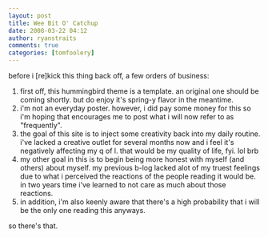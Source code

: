 ```yaml
---
layout: post
title: Wee Bit O' Catchup
date: 2008-03-22 04:12
author: ryanstraits
comments: true
categories: [tomfoolery]
---
```

<p>before i [re]kick this thing back off, a few orders of business:</p>
<ol>
<li>first off, this hummingbird theme is a template. an original one should be coming shortly. but do enjoy it's spring-y flavor in the meantime.</li>
<li>i'm not an everyday poster. however, i did pay some money for this so i'm hoping that encourages me to post what i will now refer to as "frequently".</li>
<li>the goal of this site is to inject some creativity back into my daily routine. i've lacked a creative outlet for several months now and i feel it's negatively affecting my q of l. that would be my quality of life, fyi. lol brb</li>
<li>my other goal in this is to begin being more honest with myself (and others) about myself. my previous b-log lacked alot of my truest feelings due to what i perceived the reactions of the people reading it would be. in two years time i've learned to not care as much about those reactions.</li>
<li>in addition, i'm also keenly aware that there's a high probability that i will be the only one reading this anyways.</li>
</ol>
<p>so there's that.</p>

